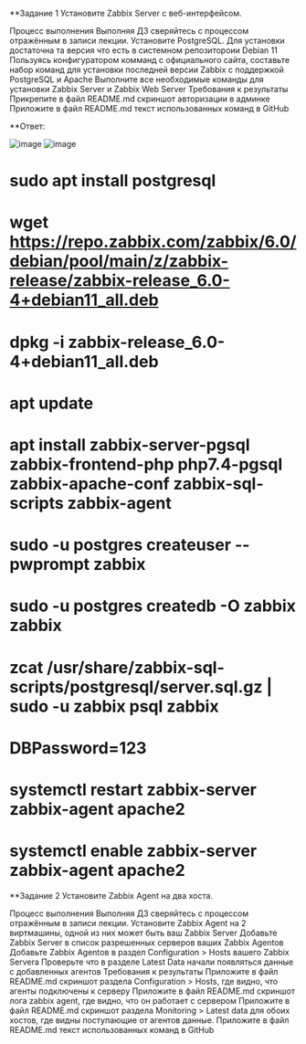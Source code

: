 **Задание 1
Установите Zabbix Server с веб-интерфейсом.

Процесс выполнения
Выполняя ДЗ сверяйтесь с процессом отражённым в записи лекции.
Установите PostgreSQL. Для установки достаточна та версия что есть в системном репозитороии Debian 11
Пользуясь конфигуратором комманд с официального сайта, составьте набор команд для установки последней версии Zabbix с поддержкой PostgreSQL и Apache
Выполните все необходимые команды для установки Zabbix Server и Zabbix Web Server
Требования к результаты
Прикрепите в файл README.md скриншот авторизации в админке
Приложите в файл README.md текст использованных команд в GitHub

**Ответ:

![image](https://github.com/elisar83/hw-02/assets/122297912/bb32bbc6-71d9-46e5-a90e-7de4d232e3eb)
![image](https://github.com/elisar83/hw-02/assets/122297912/773487cb-341a-4658-8e98-1befb23a4c07)

# sudo apt install postgresql
# wget https://repo.zabbix.com/zabbix/6.0/debian/pool/main/z/zabbix-release/zabbix-release_6.0-4+debian11_all.deb
# dpkg -i zabbix-release_6.0-4+debian11_all.deb
# apt update
# apt install zabbix-server-pgsql zabbix-frontend-php php7.4-pgsql zabbix-apache-conf zabbix-sql-scripts zabbix-agent
# sudo -u postgres createuser --pwprompt zabbix
# sudo -u postgres createdb -O zabbix zabbix
# zcat /usr/share/zabbix-sql-scripts/postgresql/server.sql.gz | sudo -u zabbix psql zabbix
# DBPassword=123
# systemctl restart zabbix-server zabbix-agent apache2
# systemctl enable zabbix-server zabbix-agent apache2


**Задание 2
Установите Zabbix Agent на два хоста.

Процесс выполнения
Выполняя ДЗ сверяйтесь с процессом отражённым в записи лекции.
Установите Zabbix Agent на 2 виртмашины, одной из них может быть ваш Zabbix Server
Добавьте Zabbix Server в список разрешенных серверов ваших Zabbix Agentов
Добавьте Zabbix Agentов в раздел Configuration > Hosts вашего Zabbix Servera
Проверьте что в разделе Latest Data начали появляться данные с добавленных агентов
Требования к результаты
Приложите в файл README.md скриншот раздела Configuration > Hosts, где видно, что агенты подключены к серверу
Приложите в файл README.md скриншот лога zabbix agent, где видно, что он работает с сервером
Приложите в файл README.md скриншот раздела Monitoring > Latest data для обоих хостов, где видны поступающие от агентов данные.
Приложите в файл README.md текст использованных команд в GitHub
